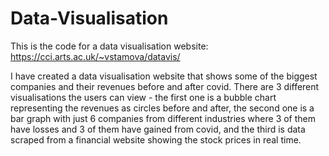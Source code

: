 # Data-Visualisation
This is the code for a data visualisation website: https://cci.arts.ac.uk/~vstamova/datavis/ 

I have created a data visualisation website that shows some of the biggest companies and their revenues before and after covid. There are 3 different visualisations the users can view - the first one is a bubble chart representing the revenues as circles before and after, the second one is a bar graph with just 6 companies from different industries where 3 of them have losses and 3 of them have gained from covid, and the third is data scraped from a financial website showing the stock prices in real time. 
